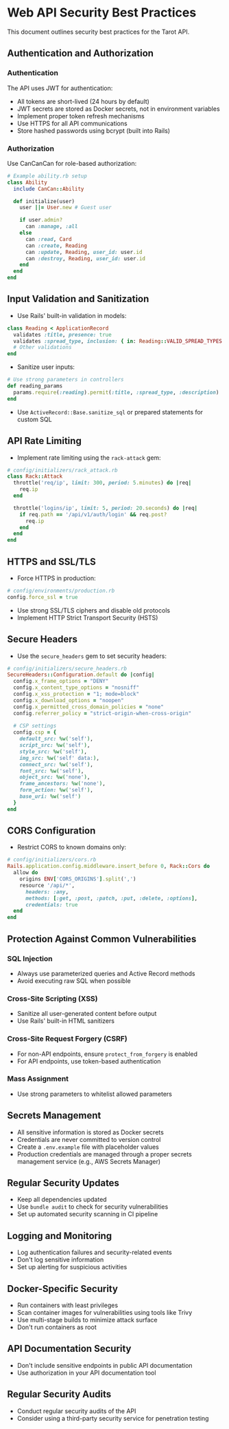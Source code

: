 # Web API Security Best Practices

This document outlines security best practices for the Tarot API.

## Authentication and Authorization

### Authentication

The API uses JWT for authentication:

- All tokens are short-lived (24 hours by default)
- JWT secrets are stored as Docker secrets, not in environment variables
- Implement proper token refresh mechanisms
- Use HTTPS for all API communications
- Store hashed passwords using bcrypt (built into Rails)

### Authorization

Use CanCanCan for role-based authorization:

```ruby
# Example ability.rb setup
class Ability
  include CanCan::Ability

  def initialize(user)
    user ||= User.new # Guest user

    if user.admin?
      can :manage, :all
    else
      can :read, Card
      can :create, Reading
      can :update, Reading, user_id: user.id
      can :destroy, Reading, user_id: user.id
    end
  end
end
```

## Input Validation and Sanitization

- Use Rails' built-in validation in models:

```ruby
class Reading < ApplicationRecord
  validates :title, presence: true
  validates :spread_type, inclusion: { in: Reading::VALID_SPREAD_TYPES }
  # Other validations
end
```

- Sanitize user inputs:

```ruby
# Use strong parameters in controllers
def reading_params
  params.require(:reading).permit(:title, :spread_type, :description)
end
```

- Use `ActiveRecord::Base.sanitize_sql` or prepared statements for custom SQL

## API Rate Limiting

- Implement rate limiting using the `rack-attack` gem:

```ruby
# config/initializers/rack_attack.rb
class Rack::Attack
  throttle('req/ip', limit: 300, period: 5.minutes) do |req|
    req.ip
  end

  throttle('logins/ip', limit: 5, period: 20.seconds) do |req|
    if req.path == '/api/v1/auth/login' && req.post?
      req.ip
    end
  end
end
```

## HTTPS and SSL/TLS

- Force HTTPS in production:

```ruby
# config/environments/production.rb
config.force_ssl = true
```

- Use strong SSL/TLS ciphers and disable old protocols
- Implement HTTP Strict Transport Security (HSTS)

## Secure Headers

- Use the `secure_headers` gem to set security headers:

```ruby
# config/initializers/secure_headers.rb
SecureHeaders::Configuration.default do |config|
  config.x_frame_options = "DENY"
  config.x_content_type_options = "nosniff"
  config.x_xss_protection = "1; mode=block"
  config.x_download_options = "noopen"
  config.x_permitted_cross_domain_policies = "none"
  config.referrer_policy = "strict-origin-when-cross-origin"
  
  # CSP settings
  config.csp = {
    default_src: %w('self'),
    script_src: %w('self'),
    style_src: %w('self'),
    img_src: %w('self' data:),
    connect_src: %w('self'),
    font_src: %w('self'),
    object_src: %w('none'),
    frame_ancestors: %w('none'),
    form_action: %w('self'),
    base_uri: %w('self')
  }
end
```

## CORS Configuration

- Restrict CORS to known domains only:

```ruby
# config/initializers/cors.rb
Rails.application.config.middleware.insert_before 0, Rack::Cors do
  allow do
    origins ENV['CORS_ORIGINS'].split(',')
    resource '/api/*',
      headers: :any,
      methods: [:get, :post, :patch, :put, :delete, :options],
      credentials: true
  end
end
```

## Protection Against Common Vulnerabilities

### SQL Injection
- Always use parameterized queries and Active Record methods
- Avoid executing raw SQL when possible

### Cross-Site Scripting (XSS)
- Sanitize all user-generated content before output
- Use Rails' built-in HTML sanitizers

### Cross-Site Request Forgery (CSRF)
- For non-API endpoints, ensure `protect_from_forgery` is enabled
- For API endpoints, use token-based authentication

### Mass Assignment
- Use strong parameters to whitelist allowed parameters

## Secrets Management

- All sensitive information is stored as Docker secrets
- Credentials are never committed to version control
- Create a `.env.example` file with placeholder values
- Production credentials are managed through a proper secrets management service (e.g., AWS Secrets Manager)

## Regular Security Updates

- Keep all dependencies updated
- Use `bundle audit` to check for security vulnerabilities
- Set up automated security scanning in CI pipeline

## Logging and Monitoring

- Log authentication failures and security-related events
- Don't log sensitive information
- Set up alerting for suspicious activities

## Docker-Specific Security

- Run containers with least privileges
- Scan container images for vulnerabilities using tools like Trivy
- Use multi-stage builds to minimize attack surface
- Don't run containers as root

## API Documentation Security

- Don't include sensitive endpoints in public API documentation
- Use authorization in your API documentation tool

## Regular Security Audits

- Conduct regular security audits of the API
- Consider using a third-party security service for penetration testing 